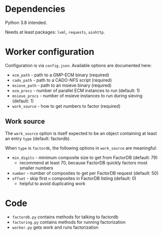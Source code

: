 # Dependencies
Python 3.8 intended.

Needs at least packages: `lxml`, `requests`, `aiohttp`.

# Worker configuration
Configuration is via `config.json`.
Available options are documented here:
* `ecm_path` - path to a GMP-ECM binary (required)
* `cado_path` - path to a CADO-NFS script (required)
* `msieve_path` - path to an msieve binary (required)
* `ecm_procs` - number of parallel ECM instances to run (default: 1)
* `msieve_procs` - number of msieve instances to run during sieving (default: 1)
* `work_source` - how to get numbers to factor (required)

## Work source
The `work_source` option is itself expected to be an object containing at least
an entry `type` (default: factordb).

When `type` is `factordb`, the following options in `work_source` are meaningful:
* `min_digits` - minimum composite size to get from FactorDB (default: 79)
    * recommend at least 70, because FactorDB quickly factors most smaller numbers
* `number` - number of composites to get per FactorDB request (default: 50)
* `offset` - skip first `n` composites in FactorDB listing (default: 0)
    * helpful to avoid duplicating work

# Code
* `factordb.py` contains methods for talking to factordb
* `factoring.py` contains methods for running factorization
* `worker.py` gets work and runs factorization
